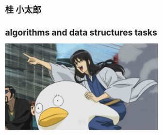 # 桂 小太郎
# algorithms and data structures tasks 

![alt text](https://github.com/johnny-keker/katsura/blob/master/katsura.jpg)
